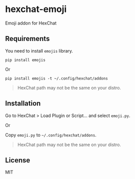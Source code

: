 # hexchat-emoji

Emoji addon for HexChat

## Requirements

You need to install `emojis` library.

`pip install emojis`

Or

`pip install emojis -t ~/.config/hexchat/addons`

> HexChat path may not be the same on your distro.

## Installation

Go to HexChat > Load Plugin or Script... and select `emoji.py`.

Or

Copy `emoji.py` to `~/.config/hexchat/addons`.

> HexChat path may not be the same on your distro.

## License

MIT
